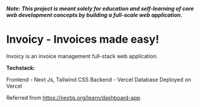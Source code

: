 ##### **Note:** This project is meant solely for education and self-learning of core web development concepts by building a full-scale web application.

# Invoicy - Invoices made easy!

Invoicy is an invoice management full-stack web application. 

**Techstack:**

Frontend - Next Js, Tailwind CSS
Backend - Vercel Database
Deployed on Vercel

Referred from https://nextjs.org/learn/dashboard-app
